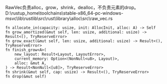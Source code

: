 RawVec负责alloc，grow，shrink，dealloc，不负责元素的drop。 
D:\rustup_home\toolchains\stable-x86_64-pc-windows-msvc\lib\rustlib\src\rust\library\alloc\src\raw_vec.rs
```
fn allocate_in(capacity: usize, init: AllocInit, alloc: A) -> Self
fn grow_amortized(&mut self, len: usize, additional: usize) -> Result<(), TryReserveError>
fn grow_exact(&mut self, len: usize, additional: usize) -> Result<(), TryReserveError>
fn finish_grow<A>(
    new_layout: Result<Layout, LayoutError>,
    current_memory: Option<(NonNull<u8>, Layout)>,
    alloc: &mut A,
) -> Result<NonNull<[u8]>, TryReserveError>
fn shrink(&mut self, cap: usize) -> Result<(), TryReserveError>
fn drop(&mut self)
```